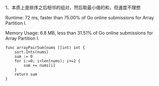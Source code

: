 1、本质上是排序之后相邻的组对，然后取最小值的和，但速度不理想

Runtime: 72 ms, faster than 75.00% of Go online submissions for Array Partition I.

Memory Usage: 6.8 MB, less than 31.51% of Go online submissions for Array Partition I.
```
func arrayPairSum(nums []int) int {
    sort.Ints(nums)
    sum := 0
    for i:=0; i<len(nums); i+=2 {
        sum += nums[i]
    }
    return sum
}
```
